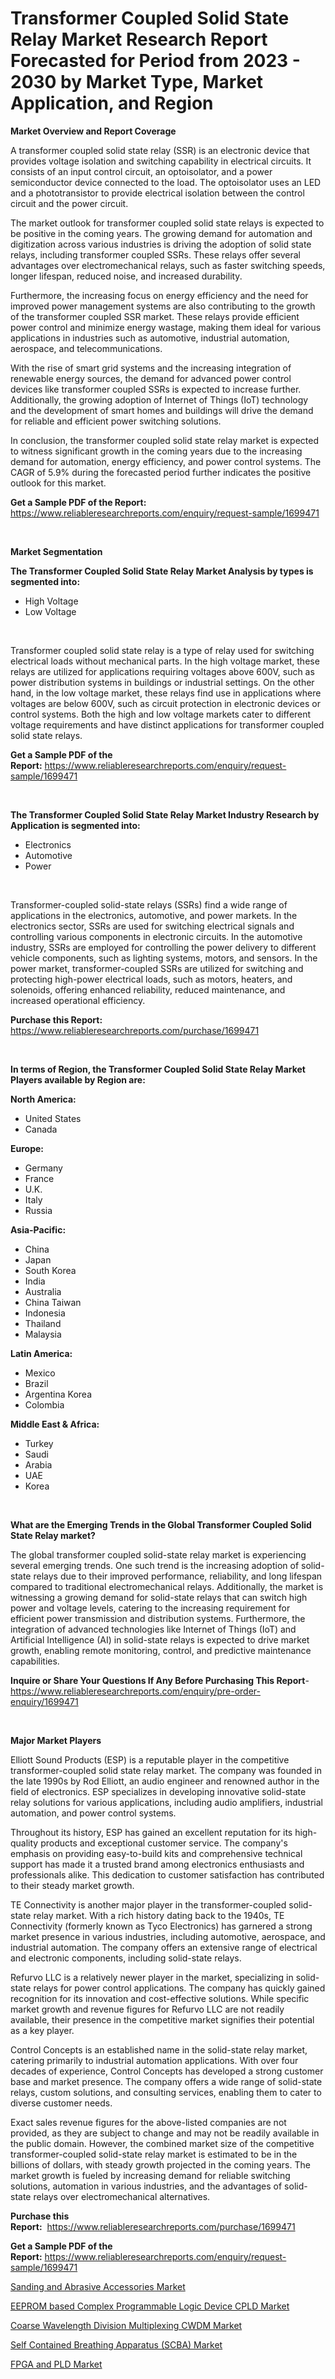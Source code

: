 <p><h1>Transformer Coupled Solid State Relay Market Research Report Forecasted for Period from 2023 -  2030 by Market Type, Market Application, and Region</h1></p><p><strong>Market Overview and Report Coverage</strong></p>
<p><p>A transformer coupled solid state relay (SSR) is an electronic device that provides voltage isolation and switching capability in electrical circuits. It consists of an input control circuit, an optoisolator, and a power semiconductor device connected to the load. The optoisolator uses an LED and a phototransistor to provide electrical isolation between the control circuit and the power circuit.</p><p>The market outlook for transformer coupled solid state relays is expected to be positive in the coming years. The growing demand for automation and digitization across various industries is driving the adoption of solid state relays, including transformer coupled SSRs. These relays offer several advantages over electromechanical relays, such as faster switching speeds, longer lifespan, reduced noise, and increased durability.</p><p>Furthermore, the increasing focus on energy efficiency and the need for improved power management systems are also contributing to the growth of the transformer coupled SSR market. These relays provide efficient power control and minimize energy wastage, making them ideal for various applications in industries such as automotive, industrial automation, aerospace, and telecommunications.</p><p>With the rise of smart grid systems and the increasing integration of renewable energy sources, the demand for advanced power control devices like transformer coupled SSRs is expected to increase further. Additionally, the growing adoption of Internet of Things (IoT) technology and the development of smart homes and buildings will drive the demand for reliable and efficient power switching solutions.</p><p>In conclusion, the transformer coupled solid state relay market is expected to witness significant growth in the coming years due to the increasing demand for automation, energy efficiency, and power control systems. The CAGR of 5.9% during the forecasted period further indicates the positive outlook for this market.</p></p>
<p><strong>Get a Sample PDF of the Report:</strong> <a href="https://www.reliableresearchreports.com/enquiry/request-sample/1699471">https://www.reliableresearchreports.com/enquiry/request-sample/1699471</a></p>
<p>&nbsp;</p>
<p><strong>Market Segmentation</strong></p>
<p><strong>The Transformer Coupled Solid State Relay Market Analysis by types is segmented into:</strong></p>
<p><ul><li>High Voltage</li><li>Low Voltage</li></ul></p>
<p>&nbsp;</p>
<p><p>Transformer coupled solid state relay is a type of relay used for switching electrical loads without mechanical parts. In the high voltage market, these relays are utilized for applications requiring voltages above 600V, such as power distribution systems in buildings or industrial settings. On the other hand, in the low voltage market, these relays find use in applications where voltages are below 600V, such as circuit protection in electronic devices or control systems. Both the high and low voltage markets cater to different voltage requirements and have distinct applications for transformer coupled solid state relays.</p></p>
<p><strong>Get a Sample PDF of the Report:</strong>&nbsp;<a href="https://www.reliableresearchreports.com/enquiry/request-sample/1699471">https://www.reliableresearchreports.com/enquiry/request-sample/1699471</a></p>
<p>&nbsp;</p>
<p><strong>The Transformer Coupled Solid State Relay Market Industry Research by Application is segmented into:</strong></p>
<p><ul><li>Electronics</li><li>Automotive</li><li>Power</li></ul></p>
<p>&nbsp;</p>
<p><p>Transformer-coupled solid-state relays (SSRs) find a wide range of applications in the electronics, automotive, and power markets. In the electronics sector, SSRs are used for switching electrical signals and controlling various components in electronic circuits. In the automotive industry, SSRs are employed for controlling the power delivery to different vehicle components, such as lighting systems, motors, and sensors. In the power market, transformer-coupled SSRs are utilized for switching and protecting high-power electrical loads, such as motors, heaters, and solenoids, offering enhanced reliability, reduced maintenance, and increased operational efficiency.</p></p>
<p><strong>Purchase this Report:</strong>&nbsp; <a href="https://www.reliableresearchreports.com/purchase/1699471">https://www.reliableresearchreports.com/purchase/1699471</a></p>
<p>&nbsp;</p>
<p><strong>In terms of Region, the Transformer Coupled Solid State Relay Market Players available by Region are:</strong></p>
<p>
    <p> <strong> North America: </strong>
        <ul>
            <li>United States</li>
            <li>Canada</li>
        </ul>
        </p> 
    <p> <strong> Europe: </strong>
        <ul>
            <li>Germany</li>
            <li>France</li>
            <li>U.K.</li>
            <li>Italy</li>
            <li>Russia</li>
        </ul>
        </p> 
    <p> <strong> Asia-Pacific: </strong>
        <ul>
            <li>China</li>
            <li>Japan</li>
            <li>South Korea</li>
            <li>India</li>
            <li>Australia</li>
            <li>China Taiwan</li>
            <li>Indonesia</li>
            <li>Thailand</li>
            <li>Malaysia</li>
        </ul>
        </p> 
    <p> <strong> Latin America: </strong>
        <ul>
            <li>Mexico</li>
            <li>Brazil</li>
            <li>Argentina Korea</li>
            <li>Colombia</li>
        </ul>
        </p> 
    <p> <strong> Middle East & Africa: </strong>
        <ul>
            <li>Turkey</li>
            <li>Saudi</li>
            <li>Arabia</li>
            <li>UAE</li>
            <li>Korea</li>
        </ul>
    </p>
    </p>
<p>&nbsp;</p>
<p><strong>What are the Emerging Trends in the Global Transformer Coupled Solid State Relay market?</strong></p>
<p><p>The global transformer coupled solid-state relay market is experiencing several emerging trends. One such trend is the increasing adoption of solid-state relays due to their improved performance, reliability, and long lifespan compared to traditional electromechanical relays. Additionally, the market is witnessing a growing demand for solid-state relays that can switch high power and voltage levels, catering to the increasing requirement for efficient power transmission and distribution systems. Furthermore, the integration of advanced technologies like Internet of Things (IoT) and Artificial Intelligence (AI) in solid-state relays is expected to drive market growth, enabling remote monitoring, control, and predictive maintenance capabilities.</p></p>
<p><strong>Inquire or Share Your Questions If Any Before Purchasing This Report</strong>- <a href="https://www.reliableresearchreports.com/enquiry/pre-order-enquiry/1699471">https://www.reliableresearchreports.com/enquiry/pre-order-enquiry/1699471</a></p>
<p>&nbsp;</p>
<p><strong>Major Market Players</strong></p>
<p><p>Elliott Sound Products (ESP) is a reputable player in the competitive transformer-coupled solid state relay market. The company was founded in the late 1990s by Rod Elliott, an audio engineer and renowned author in the field of electronics. ESP specializes in developing innovative solid-state relay solutions for various applications, including audio amplifiers, industrial automation, and power control systems.</p><p>Throughout its history, ESP has gained an excellent reputation for its high-quality products and exceptional customer service. The company's emphasis on providing easy-to-build kits and comprehensive technical support has made it a trusted brand among electronics enthusiasts and professionals alike. This dedication to customer satisfaction has contributed to their steady market growth.</p><p>TE Connectivity is another major player in the transformer-coupled solid-state relay market. With a rich history dating back to the 1940s, TE Connectivity (formerly known as Tyco Electronics) has garnered a strong market presence in various industries, including automotive, aerospace, and industrial automation. The company offers an extensive range of electrical and electronic components, including solid-state relays.</p><p>Refurvo LLC is a relatively newer player in the market, specializing in solid-state relays for power control applications. The company has quickly gained recognition for its innovation and cost-effective solutions. While specific market growth and revenue figures for Refurvo LLC are not readily available, their presence in the competitive market signifies their potential as a key player.</p><p>Control Concepts is an established name in the solid-state relay market, catering primarily to industrial automation applications. With over four decades of experience, Control Concepts has developed a strong customer base and market presence. The company offers a wide range of solid-state relays, custom solutions, and consulting services, enabling them to cater to diverse customer needs.</p><p>Exact sales revenue figures for the above-listed companies are not provided, as they are subject to change and may not be readily available in the public domain. However, the combined market size of the competitive transformer-coupled solid-state relay market is estimated to be in the billions of dollars, with steady growth projected in the coming years. The market growth is fueled by increasing demand for reliable switching solutions, automation in various industries, and the advantages of solid-state relays over electromechanical alternatives.</p></p>
<p><strong>Purchase this Report:</strong>&nbsp;&nbsp;<a href="https://www.reliableresearchreports.com/purchase/1699471">https://www.reliableresearchreports.com/purchase/1699471</a></p>
<p></p>
<p><strong>Get a Sample PDF of the Report:</strong>&nbsp;<a href="https://www.reliableresearchreports.com/enquiry/request-sample/1699471">https://www.reliableresearchreports.com/enquiry/request-sample/1699471</a></p>
<p><p><a href="https://medium.com/@maeganbraun/sanding-and-abrasive-accessories-market-research-report-its-history-and-forecast-2023-to-2030-5c3704b4e9ac">Sanding and Abrasive Accessories Market</a></p><p><a href="https://www.linkedin.com/pulse/decoding-eeprom-based-complex-programmable-logic-wlthe/">EEPROM based Complex Programmable Logic Device CPLD Market</a></p><p><a href="https://www.linkedin.com/pulse/coarse-wavelength-division-multiplexing-cwdm-market-ghcoe/">Coarse Wavelength Division Multiplexing CWDM Market</a></p><p><a href="https://medium.com/@santosdicki2023/self-contained-breathing-apparatus-scba-market-size-market-outlook-and-market-forecast-2023-to-0d8f8c3aec67">Self Contained Breathing Apparatus (SCBA) Market</a></p><p><a href="https://www.linkedin.com/pulse/fpga-pld-market-size-share-amp-trends-analysis-report-application-in9ce/">FPGA and PLD Market</a></p></p>